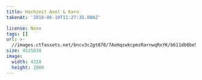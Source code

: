 ```yaml
---
title: Hochzeit Axel & Karo
takenAt: '2016-06-10T11:27:35.000Z'

license: None
tags: []
url: >-
  //images.ctfassets.net/bncv3c2gt878/7AoHqzwkcpmzRarnwqRxYK/b611db0be5f6bd65d7b67c8d0434cf0d/hochzeit-axel--karo_27562321794_o
size: 4515030
image:
  width: 4310
  height: 2868
---
```

